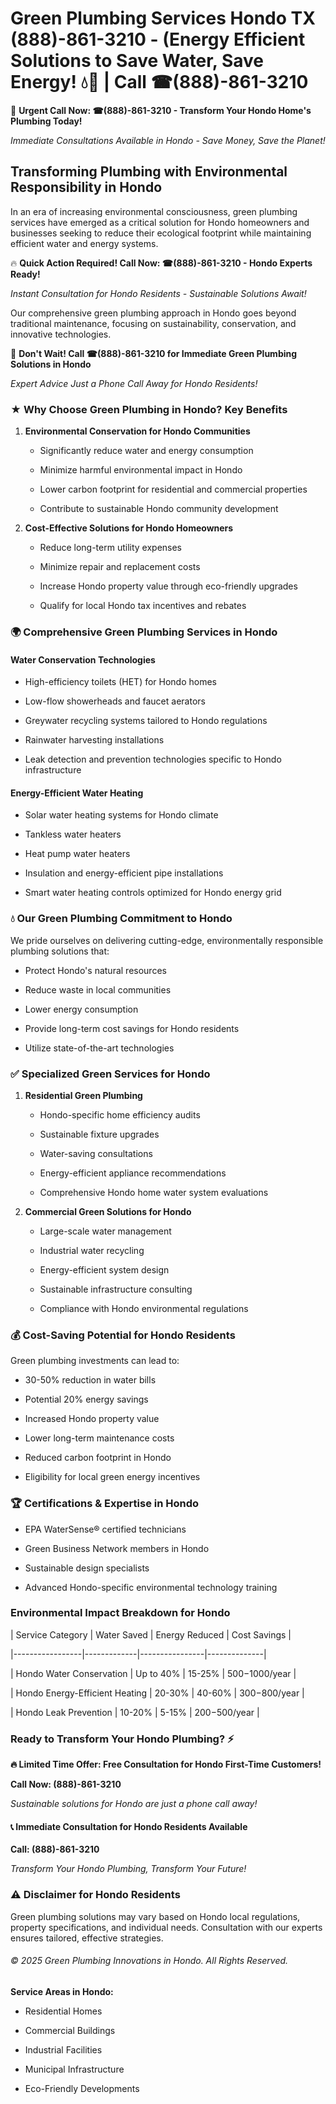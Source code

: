 # Green Plumbing Services Hondo TX (888)-861-3210 - (Energy Efficient Solutions to Save Water, Save Energy! 💧🌿 | Call ☎(888)-861-3210

🚨 **Urgent Call Now: ☎(888)-861-3210 - Transform Your Hondo Home's Plumbing Today!**
*Immediate Consultations Available in Hondo - Save Money, Save the Planet!*

## Transforming Plumbing with Environmental Responsibility in Hondo

In an era of increasing environmental consciousness, green plumbing services have emerged as a critical solution for Hondo homeowners and businesses seeking to reduce their ecological footprint while maintaining efficient water and energy systems. 

🔥 **Quick Action Required! Call Now: ☎(888)-861-3210 - Hondo Experts Ready!**
*Instant Consultation for Hondo Residents - Sustainable Solutions Await!*

Our comprehensive green plumbing approach in Hondo goes beyond traditional maintenance, focusing on sustainability, conservation, and innovative technologies.

🚨 **Don't Wait! Call ☎(888)-861-3210 for Immediate Green Plumbing Solutions in Hondo**
*Expert Advice Just a Phone Call Away for Hondo Residents!*

### ★ Why Choose Green Plumbing in Hondo? Key Benefits

1. **Environmental Conservation for Hondo Communities** 
   - Significantly reduce water and energy consumption
   - Minimize harmful environmental impact in Hondo
   - Lower carbon footprint for residential and commercial properties
   - Contribute to sustainable Hondo community development

2. **Cost-Effective Solutions for Hondo Homeowners** 
   - Reduce long-term utility expenses
   - Minimize repair and replacement costs
   - Increase Hondo property value through eco-friendly upgrades
   - Qualify for local Hondo tax incentives and rebates

### 🌍 Comprehensive Green Plumbing Services in Hondo

#### Water Conservation Technologies
- High-efficiency toilets (HET) for Hondo homes
- Low-flow showerheads and faucet aerators
- Greywater recycling systems tailored to Hondo regulations
- Rainwater harvesting installations
- Leak detection and prevention technologies specific to Hondo infrastructure

#### Energy-Efficient Water Heating
- Solar water heating systems for Hondo climate
- Tankless water heaters
- Heat pump water heaters
- Insulation and energy-efficient pipe installations
- Smart water heating controls optimized for Hondo energy grid

### 💧 Our Green Plumbing Commitment to Hondo

We pride ourselves on delivering cutting-edge, environmentally responsible plumbing solutions that:
- Protect Hondo's natural resources
- Reduce waste in local communities
- Lower energy consumption
- Provide long-term cost savings for Hondo residents
- Utilize state-of-the-art technologies

### ✅ Specialized Green Services for Hondo

1. **Residential Green Plumbing**
   - Hondo-specific home efficiency audits
   - Sustainable fixture upgrades
   - Water-saving consultations
   - Energy-efficient appliance recommendations
   - Comprehensive Hondo home water system evaluations

2. **Commercial Green Solutions for Hondo**
   - Large-scale water management
   - Industrial water recycling
   - Energy-efficient system design
   - Sustainable infrastructure consulting
   - Compliance with Hondo environmental regulations

### 💰 Cost-Saving Potential for Hondo Residents

Green plumbing investments can lead to:
- 30-50% reduction in water bills
- Potential 20% energy savings
- Increased Hondo property value
- Lower long-term maintenance costs
- Reduced carbon footprint in Hondo
- Eligibility for local green energy incentives

### 🏆 Certifications & Expertise in Hondo

- EPA WaterSense® certified technicians
- Green Business Network members in Hondo
- Sustainable design specialists
- Advanced Hondo-specific environmental technology training

### Environmental Impact Breakdown for Hondo

| Service Category | Water Saved | Energy Reduced | Cost Savings |
|-----------------|-------------|----------------|--------------|
| Hondo Water Conservation | Up to 40% | 15-25% | $500-$1000/year |
| Hondo Energy-Efficient Heating | 20-30% | 40-60% | $300-$800/year |
| Hondo Leak Prevention | 10-20% | 5-15% | $200-$500/year |

### Ready to Transform Your Hondo Plumbing? ⚡

**🔥 Limited Time Offer: Free Consultation for Hondo First-Time Customers!**

**Call Now: (888)-861-3210**
*Sustainable solutions for Hondo are just a phone call away!*

#### 📞 Immediate Consultation for Hondo Residents Available

**Call: (888)-861-3210**
*Transform Your Hondo Plumbing, Transform Your Future!*

### ⚠️ Disclaimer for Hondo Residents

Green plumbing solutions may vary based on Hondo local regulations, property specifications, and individual needs. Consultation with our experts ensures tailored, effective strategies.

###### © 2025 Green Plumbing Innovations in Hondo. All Rights Reserved.

**Service Areas in Hondo:** 
- Residential Homes
- Commercial Buildings
- Industrial Facilities
- Municipal Infrastructure
- Eco-Friendly Developments